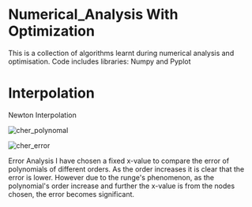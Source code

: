 # Numerical_Analysis With Optimization

This is a collection of algorithms learnt during numerical analysis and optimisation. Code includes libraries: Numpy and Pyplot


# Interpolation 

Newton Interpolation 


![cher_polynomal](https://user-images.githubusercontent.com/74304944/158596680-1ad38b64-a89b-4914-9eff-ffbc21afd4ec.png)

![cher_error](https://user-images.githubusercontent.com/74304944/158596710-99839b5f-8508-454c-89cd-cf67a833aa2f.png)


Error Analysis
I have chosen a fixed x-value to compare the error of polynomials of different orders. 
As the order increases it is clear that the error is lower.
However due to the runge's phenomenon, as the polynomial's order increase and further the x-value is from the nodes chosen, the error becomes significant.
